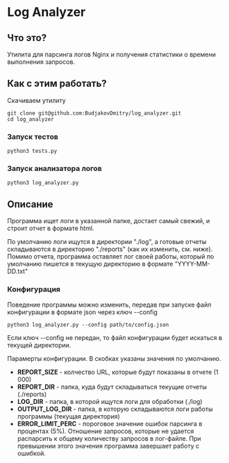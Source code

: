# Log Analyzer

## Что это?
Утилита для парсинга логов Nginx и получения статистики о времени выполнения запросов.

## Как с этим работать?
Скачиваем утилиту

```
git clone git@github.com:BudjakovDmitry/log_analyzer.git
cd log_analyzer
```

### Запуск тестов
```
python3 tests.py
```

### Запуск анализатора логов
```
python3 log_analyzer.py
```

## Описание
Программа ищет логи в указанной папке, достает самый свежий, и строит отчет в формате html.

По умолчанию логи ищутся в директории "./log", а готовые отчеты складываются в директорию
 "./reports" (как их изменить, см. ниже). Помимо отчета, программа оставляет лог своей работы,
 который по умолчанию пишется в текущую директорию в формате "YYYY-MM-DD.txt"

### Конфигурация
Поведение программы можно изменить, передав при запуске файл конфигурации в формате json через ключ
 --config
```
python3 log_analyzer.py --config path/to/config.json
```
Если ключ --config не передан, то файл конфигурации будет искаться в текущей директории.

Парамерты конфигурации. В скобках указаны значения по умолчанию.
* **REPORT_SIZE** - колчество URL, которые будут показаны в отчете (1 000)
* **REPORT_DIR** - папка, куда будут складываться текущие отчеты (./reports)
* **LOG_DIR** - папка, в которой ищутся логи для обработки (./log)
* **OUTPUT_LOG_DIR** - папка, в которую складываются логи работы программы (текущая директория)
* **ERROR_LIMIT_PERC** - пороговое значение ошибок парсинга в процентах (5%). Отношение запросов,
 которые не удается распарсить к общему количеству запросов в лог-файле. При превышении этого
 значения программа завершает работу с ошибкой.
